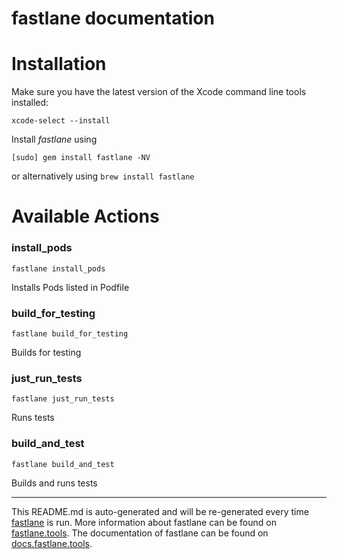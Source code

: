 fastlane documentation
================
# Installation

Make sure you have the latest version of the Xcode command line tools installed:

```
xcode-select --install
```

Install _fastlane_ using
```
[sudo] gem install fastlane -NV
```
or alternatively using `brew install fastlane`

# Available Actions
### install_pods
```
fastlane install_pods
```
Installs Pods listed in Podfile
### build_for_testing
```
fastlane build_for_testing
```
Builds for testing
### just_run_tests
```
fastlane just_run_tests
```
Runs tests
### build_and_test
```
fastlane build_and_test
```
Builds and runs tests

----

This README.md is auto-generated and will be re-generated every time [fastlane](https://fastlane.tools) is run.
More information about fastlane can be found on [fastlane.tools](https://fastlane.tools).
The documentation of fastlane can be found on [docs.fastlane.tools](https://docs.fastlane.tools).
